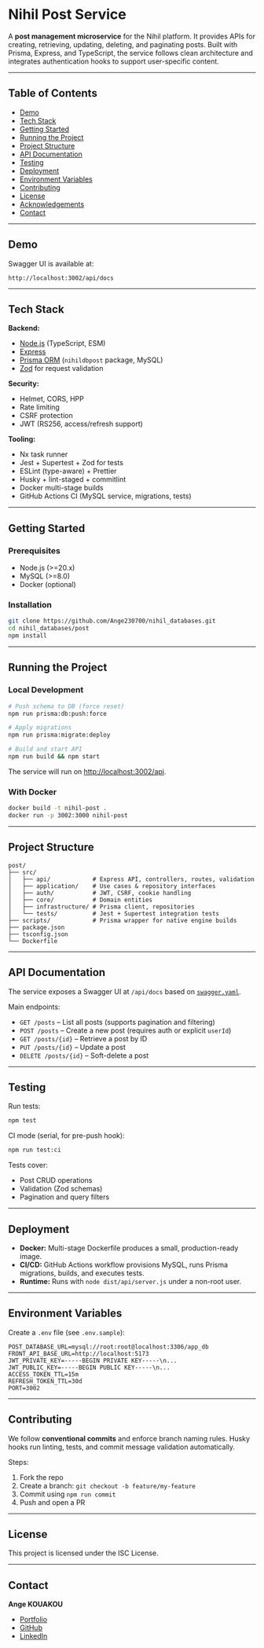 <!-- post\README.md -->

# Nihil Post Service

<!-- ![Nihil Logo](link-to-logo.png) -->

A **post management microservice** for the Nihil platform.
It provides APIs for creating, retrieving, updating, deleting, and paginating posts. Built with Prisma, Express, and TypeScript, the service follows clean architecture and integrates authentication hooks to support user-specific content.

---

## Table of Contents

- [Demo](#demo)
- [Tech Stack](#tech-stack)
- [Getting Started](#getting-started)
- [Running the Project](#running-the-project)
- [Project Structure](#project-structure)
- [API Documentation](#api-documentation)
- [Testing](#testing)
- [Deployment](#deployment)
- [Environment Variables](#environment-variables)
- [Contributing](#contributing)
- [License](#license)
- [Acknowledgements](#acknowledgements)
- [Contact](#contact)

---

## Demo

Swagger UI is available at:

```
http://localhost:3002/api/docs
```

---

## Tech Stack

**Backend:**

- [Node.js](https://nodejs.org/) (TypeScript, ESM)
- [Express](https://expressjs.com/)
- [Prisma ORM](https://www.prisma.io/) (`nihildbpost` package, MySQL)
- [Zod](https://zod.dev/) for request validation

**Security:**

- Helmet, CORS, HPP
- Rate limiting
- CSRF protection
- JWT (RS256, access/refresh support)

**Tooling:**

- Nx task runner
- Jest + Supertest + Zod for tests
- ESLint (type-aware) + Prettier
- Husky + lint-staged + commitlint
- Docker multi-stage builds
- GitHub Actions CI (MySQL service, migrations, tests)

---

## Getting Started

### Prerequisites

- Node.js (>=20.x)
- MySQL (>=8.0)
- Docker (optional)

### Installation

```bash
git clone https://github.com/Ange230700/nihil_databases.git
cd nihil_databases/post
npm install
```

---

## Running the Project

### Local Development

```bash
# Push schema to DB (force reset)
npm run prisma:db:push:force

# Apply migrations
npm run prisma:migrate:deploy

# Build and start API
npm run build && npm start
```

The service will run on [http://localhost:3002/api](http://localhost:3002/api).

### With Docker

```bash
docker build -t nihil-post .
docker run -p 3002:3000 nihil-post
```

---

## Project Structure

```
post/
├── src/
│   ├── api/            # Express API, controllers, routes, validation
│   ├── application/    # Use cases & repository interfaces
│   ├── auth/           # JWT, CSRF, cookie handling
│   ├── core/           # Domain entities
│   ├── infrastructure/ # Prisma client, repositories
│   └── tests/          # Jest + Supertest integration tests
├── scripts/            # Prisma wrapper for native engine builds
├── package.json
├── tsconfig.json
└── Dockerfile
```

---

## API Documentation

The service exposes a Swagger UI at `/api/docs` based on [`swagger.yaml`](src/api/swagger.yaml).

Main endpoints:

- `GET /posts` – List all posts (supports pagination and filtering)
- `POST /posts` – Create a new post (requires auth or explicit `userId`)
- `GET /posts/{id}` – Retrieve a post by ID
- `PUT /posts/{id}` – Update a post
- `DELETE /posts/{id}` – Soft-delete a post

---

## Testing

Run tests:

```bash
npm test
```

CI mode (serial, for pre-push hook):

```bash
npm run test:ci
```

Tests cover:

- Post CRUD operations
- Validation (Zod schemas)
- Pagination and query filters

---

## Deployment

- **Docker:** Multi-stage Dockerfile produces a small, production-ready image.
- **CI/CD:** GitHub Actions workflow provisions MySQL, runs Prisma migrations, builds, and executes tests.
- **Runtime:** Runs with `node dist/api/server.js` under a non-root user.

---

## Environment Variables

Create a `.env` file (see `.env.sample`):

```env
POST_DATABASE_URL=mysql://root:root@localhost:3306/app_db
FRONT_API_BASE_URL=http://localhost:5173
JWT_PRIVATE_KEY=-----BEGIN PRIVATE KEY-----\n...
JWT_PUBLIC_KEY=-----BEGIN PUBLIC KEY-----\n...
ACCESS_TOKEN_TTL=15m
REFRESH_TOKEN_TTL=30d
PORT=3002
```

---

## Contributing

We follow **conventional commits** and enforce branch naming rules.
Husky hooks run linting, tests, and commit message validation automatically.

Steps:

1. Fork the repo
2. Create a branch: `git checkout -b feature/my-feature`
3. Commit using `npm run commit`
4. Push and open a PR

---

## License

This project is licensed under the ISC License.

<!-- ---

## Acknowledgements

* [Express](https://expressjs.com/)
* [Prisma](https://www.prisma.io/)
* [Zod](https://zod.dev/)
* [Pino](https://getpino.io/)
* [Swagger UI](https://swagger.io/tools/swagger-ui/) -->

---

## Contact

**Ange KOUAKOU**

- [Portfolio](https://ultime-portfolio.vercel.app/)
- [GitHub](https://github.com/Ange230700)
- [LinkedIn](https://www.linkedin.com/in/ange-kouakou/)
